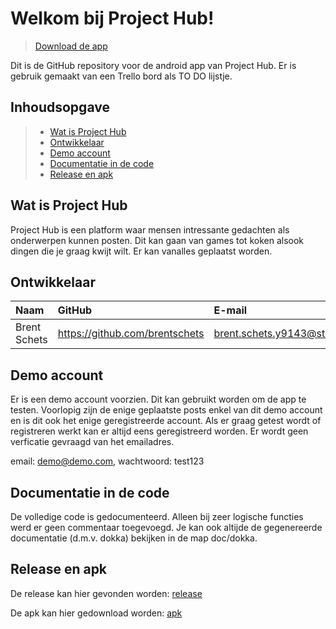
# Welkom bij Project Hub!

> [Download de app](http://brentschets.com/mobile/apk/ProjectHub.apk)

Dit is de GitHub repository voor de android app van Project Hub. Er is gebruik gemaakt van een Trello bord als TO DO lijstje.

## Inhoudsopgave

> - [Wat is Project Hub](#wat-is-project-hub)
> - [Ontwikkelaar](#ontwikkelaar)
> - [Demo account](#demo-account)
> - [Documentatie in de code](#documentatie-in-de-code)
> - [Release en apk](#release-en-apk)

## Wat is Project Hub

Project Hub is een platform waar mensen intressante gedachten als onderwerpen kunnen posten. Dit kan gaan van games tot koken alsook dingen die je graag kwijt wilt. Er kan vanalles geplaatst worden.

## Ontwikkelaar

| Naam     | GitHub                        | E-mail                               |
| :---     | :---                          | :---                                |
| Brent Schets | <https://github.com/brentschets> | [brent.schets.y9143@student.hogent.be](mailto:brent.schets.y9143@student.hogent.be) |

## Demo account

Er is een demo account voorzien. Dit kan gebruikt worden om de app te testen. Voorlopig zijn de enige geplaatste posts enkel van dit demo account en is dit ook het enige geregistreerde account. Als er graag getest wordt of registreren werkt kan er altijd eens geregistreerd worden. Er wordt geen verficatie gevraagd van het emailadres.

email: demo@demo.com,
wachtwoord: test123

## Documentatie in de code

De volledige code is gedocumenteerd. Alleen bij zeer logische functies werd er geen commentaar toegevoegd. Je kan ook altijde de gegenereerde documentatie (d.m.v. dokka) bekijken in de map doc/dokka. 

## Release en apk

De release kan hier gevonden worden: [release](https://github.com/HoGentTIN/native-apps-1-android-creative-app-brentschets/releases/tag/v1.0)

De apk kan hier gedownload worden: [apk](http://brentschets.com/mobile/apk/ProjectHub.apk)


